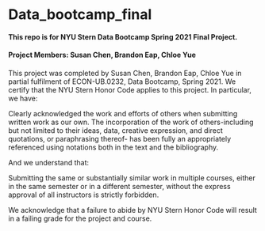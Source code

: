 # Data_bootcamp_final
#### This repo is for NYU Stern Data Bootcamp Spring 2021 Final Project. 
#### Project Members: Susan Chen, Brandon Eap, Chloe Yue
####
This project was completed by Susan Chen, Brandon Eap, Chloe Yue in partial fulfilment of ECON-UB.0232, Data Bootcamp, Spring 2021. We certify that the NYU Stern Honor Code applies to this project. In particular, we have:

Clearly acknowledged the work and efforts of others when submitting written work as our own. The incorporation of the work of others-including but not limited to their ideas, data, creative expression, and direct quotations, or paraphrasing thereof- has been fully an appropriately referenced using notations both in the text and the bibliography.

And we understand that:

Submitting the same or substantially similar work in multiple courses, either in the same semester or in a different semester, without the express approval of all instructors is strictly forbidden. 

We acknowledge that a failure to abide by NYU Stern Honor Code will result in a failing grade for the project and course.

